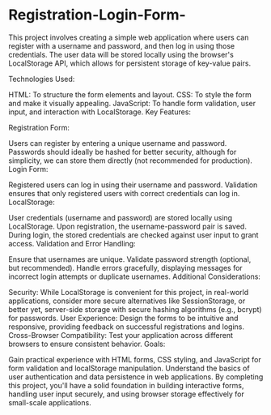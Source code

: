 # Registration-Login-Form-
This project involves creating a simple web application where users can register with a username and password, and then log in using those credentials. The user data will be stored locally using the browser's LocalStorage API, which allows for persistent storage of key-value pairs.

Technologies Used:

HTML: To structure the form elements and layout.
CSS: To style the form and make it visually appealing.
JavaScript: To handle form validation, user input, and interaction with LocalStorage.
Key Features:

Registration Form:

Users can register by entering a unique username and password.
Passwords should ideally be hashed for better security, although for simplicity, we can store them directly (not recommended for production).
Login Form:

Registered users can log in using their username and password.
Validation ensures that only registered users with correct credentials can log in.
LocalStorage:

User credentials (username and password) are stored locally using LocalStorage.
Upon registration, the username-password pair is saved.
During login, the stored credentials are checked against user input to grant access.
Validation and Error Handling:

Ensure that usernames are unique.
Validate password strength (optional, but recommended).
Handle errors gracefully, displaying messages for incorrect login attempts or duplicate usernames.
Additional Considerations:

Security: While LocalStorage is convenient for this project, in real-world applications, consider more secure alternatives like SessionStorage, or better yet, server-side storage with secure hashing algorithms (e.g., bcrypt) for passwords.
User Experience: Design the forms to be intuitive and responsive, providing feedback on successful registrations and logins.
Cross-Browser Compatibility: Test your application across different browsers to ensure consistent behavior.
Goals:

Gain practical experience with HTML forms, CSS styling, and JavaScript for form validation and localStorage manipulation.
Understand the basics of user authentication and data persistence in web applications.
By completing this project, you'll have a solid foundation in building interactive forms, handling user input securely, and using browser storage effectively for small-scale applications.
